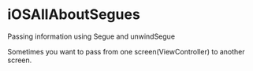 # iOSAllAboutSegues
Passing information using Segue and unwindSegue

Sometimes you want to pass from one screen(ViewController) to another screen.
